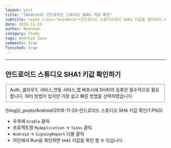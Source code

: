 ```yaml
---
layout: post
title: "[Android] 안드로이드 스튜디오 SHA1 키값 확인"
subtitle: <span class="evidence">안드로이드 스튜디오에서 SHA1 키값을 알아보자.</span>
date: 2018-11-20
author: NoonGam
category: Study
tags: Android Java
comments: true
finished: true
---
```


---

## 안드로이드 스튜디오 SHA1 키값 확인하기

<fieldset id="gpg-fieldset">
 Auth, 클라우드 서비스,연동 서비스,앱 배포시에 SHA1의 등록은 필수적으로 필요합니다.
 여러 방법이 있지만 가장 쉽고 빠른 방법을 선택하였습니다. 
</fieldset>

![img](/_posts/Android/2018-11-20-안드로이드 스튜디오 SHA 키값 확인/1.PNG)

- 우측에 `Gradle` 클릭
- 프로젝트명 `MyApplication` -> `Tasks` 클릭
- `Android` -> `SigningReport` 더블 클릭
- 하단에서 Run을 확인하면 `SHA1` 키값을 확인 할 수 있습니다.


<br><br><br>

